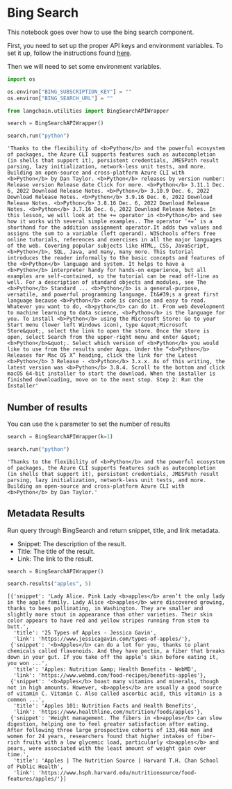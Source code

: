 # Bing Search

This notebook goes over how to use the bing search component.

First, you need to set up the proper API keys and environment variables. To set it up, follow the instructions found [here](https://levelup.gitconnected.com/api-tutorial-how-to-use-bing-web-search-api-in-python-4165d5592a7e).

Then we will need to set some environment variables.


```python
import os

os.environ["BING_SUBSCRIPTION_KEY"] = ""
os.environ["BING_SEARCH_URL"] = ""
```


```python
from langchain.utilities import BingSearchAPIWrapper
```


```python
search = BingSearchAPIWrapper()
```


```python
search.run("python")
```




    'Thanks to the flexibility of <b>Python</b> and the powerful ecosystem of packages, the Azure CLI supports features such as autocompletion (in shells that support it), persistent credentials, JMESPath result parsing, lazy initialization, network-less unit tests, and more. Building an open-source and cross-platform Azure CLI with <b>Python</b> by Dan Taylor. <b>Python</b> releases by version number: Release version Release date Click for more. <b>Python</b> 3.11.1 Dec. 6, 2022 Download Release Notes. <b>Python</b> 3.10.9 Dec. 6, 2022 Download Release Notes. <b>Python</b> 3.9.16 Dec. 6, 2022 Download Release Notes. <b>Python</b> 3.8.16 Dec. 6, 2022 Download Release Notes. <b>Python</b> 3.7.16 Dec. 6, 2022 Download Release Notes. In this lesson, we will look at the += operator in <b>Python</b> and see how it works with several simple examples.. The operator ‘+=’ is a shorthand for the addition assignment operator.It adds two values and assigns the sum to a variable (left operand). W3Schools offers free online tutorials, references and exercises in all the major languages of the web. Covering popular subjects like HTML, CSS, JavaScript, <b>Python</b>, SQL, Java, and many, many more. This tutorial introduces the reader informally to the basic concepts and features of the <b>Python</b> language and system. It helps to have a <b>Python</b> interpreter handy for hands-on experience, but all examples are self-contained, so the tutorial can be read off-line as well. For a description of standard objects and modules, see The <b>Python</b> Standard ... <b>Python</b> is a general-purpose, versatile, and powerful programming language. It&#39;s a great first language because <b>Python</b> code is concise and easy to read. Whatever you want to do, <b>python</b> can do it. From web development to machine learning to data science, <b>Python</b> is the language for you. To install <b>Python</b> using the Microsoft Store: Go to your Start menu (lower left Windows icon), type &quot;Microsoft Store&quot;, select the link to open the store. Once the store is open, select Search from the upper-right menu and enter &quot;<b>Python</b>&quot;. Select which version of <b>Python</b> you would like to use from the results under Apps. Under the “<b>Python</b> Releases for Mac OS X” heading, click the link for the Latest <b>Python</b> 3 Release - <b>Python</b> 3.x.x. As of this writing, the latest version was <b>Python</b> 3.8.4. Scroll to the bottom and click macOS 64-bit installer to start the download. When the installer is finished downloading, move on to the next step. Step 2: Run the Installer'



## Number of results
You can use the `k` parameter to set the number of results


```python
search = BingSearchAPIWrapper(k=1)
```


```python
search.run("python")
```




    'Thanks to the flexibility of <b>Python</b> and the powerful ecosystem of packages, the Azure CLI supports features such as autocompletion (in shells that support it), persistent credentials, JMESPath result parsing, lazy initialization, network-less unit tests, and more. Building an open-source and cross-platform Azure CLI with <b>Python</b> by Dan Taylor.'



## Metadata Results

Run query through BingSearch and return snippet, title, and link metadata.

- Snippet: The description of the result.
- Title: The title of the result.
- Link: The link to the result.


```python
search = BingSearchAPIWrapper()
```


```python
search.results("apples", 5)
```




    [{'snippet': 'Lady Alice. Pink Lady <b>apples</b> aren’t the only lady in the apple family. Lady Alice <b>apples</b> were discovered growing, thanks to bees pollinating, in Washington. They are smaller and slightly more stout in appearance than other varieties. Their skin color appears to have red and yellow stripes running from stem to butt.',
      'title': '25 Types of Apples - Jessica Gavin',
      'link': 'https://www.jessicagavin.com/types-of-apples/'},
     {'snippet': '<b>Apples</b> can do a lot for you, thanks to plant chemicals called flavonoids. And they have pectin, a fiber that breaks down in your gut. If you take off the apple’s skin before eating it, you won ...',
      'title': 'Apples: Nutrition &amp; Health Benefits - WebMD',
      'link': 'https://www.webmd.com/food-recipes/benefits-apples'},
     {'snippet': '<b>Apples</b> boast many vitamins and minerals, though not in high amounts. However, <b>apples</b> are usually a good source of vitamin C. Vitamin C. Also called ascorbic acid, this vitamin is a common ...',
      'title': 'Apples 101: Nutrition Facts and Health Benefits',
      'link': 'https://www.healthline.com/nutrition/foods/apples'},
     {'snippet': 'Weight management. The fibers in <b>apples</b> can slow digestion, helping one to feel greater satisfaction after eating. After following three large prospective cohorts of 133,468 men and women for 24 years, researchers found that higher intakes of fiber-rich fruits with a low glycemic load, particularly <b>apples</b> and pears, were associated with the least amount of weight gain over time.',
      'title': 'Apples | The Nutrition Source | Harvard T.H. Chan School of Public Health',
      'link': 'https://www.hsph.harvard.edu/nutritionsource/food-features/apples/'}]


